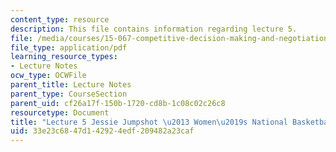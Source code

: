 ```yaml
---
content_type: resource
description: This file contains information regarding lecture 5.
file: /media/courses/15-067-competitive-decision-making-and-negotiation-spring-2011/33e23c6847d142924edf209482a23caf_MIT15_067S11_lec05.pdf
file_type: application/pdf
learning_resource_types:
- Lecture Notes
ocw_type: OCWFile
parent_title: Lecture Notes
parent_type: CourseSection
parent_uid: cf26a17f-150b-1720-cd8b-1c08c02c26c8
resourcetype: Document
title: "Lecture 5 Jessie Jumpshot \u2013 Women\u2019s National Basketball League"
uid: 33e23c68-47d1-4292-4edf-209482a23caf
---
```

